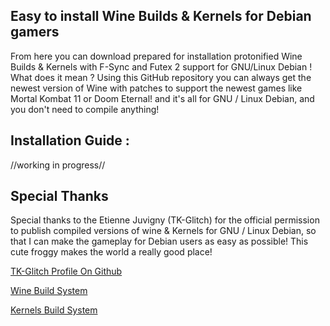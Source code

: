 ## Easy to install Wine Builds & Kernels for Debian gamers

From here you can download prepared for installation protonified Wine Builds & Kernels with F-Sync and Futex 2 support for GNU/Linux Debian !
What does it mean ? Using this GitHub repository you can always get the newest version of Wine with patches to support the newest games like Mortal Kombat 11 or Doom Eternal! and it's all for GNU / Linux Debian, and you don't need to compile anything!
## Installation Guide :
//working in progress//
## Special Thanks
Special thanks to the Etienne Juvigny (TK-Glitch) for the official permission to publish compiled versions of wine & Kernels for GNU / Linux Debian, so that I can make the gameplay for Debian users as easy as possible! This cute froggy makes the world a really good place!

[TK-Glitch Profile On Github](https://github.com/Tk-Glitch)

[Wine Build System](https://github.com/Frogging-Family/wine-tkg-git)

[Kernels Build System](https://github.com/Frogging-Family/linux-tkg)
